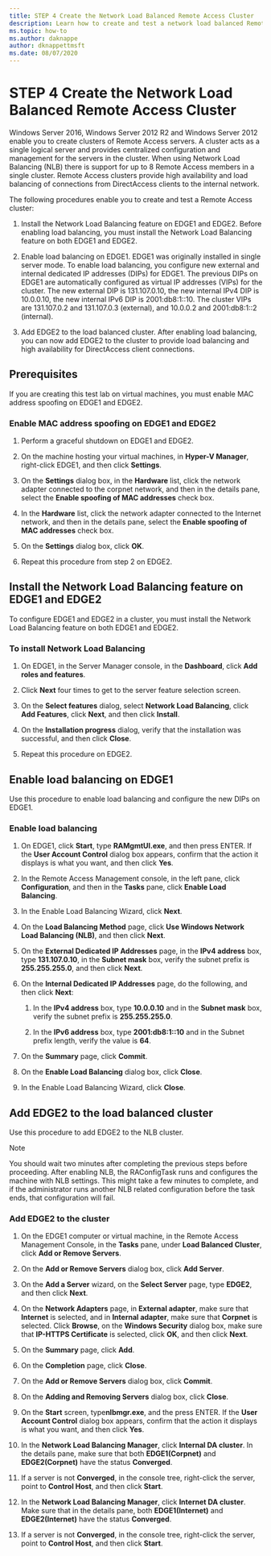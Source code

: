 ```yaml
---
title: STEP 4 Create the Network Load Balanced Remote Access Cluster
description: Learn how to create and test a network load balanced Remote Access cluster.
ms.topic: how-to
ms.author: daknappe
author: dknappettmsft
ms.date: 08/07/2020
---
```

# STEP 4 Create the Network Load Balanced Remote Access Cluster

 Windows Server 2016, Windows Server 2012 R2 and Windows Server 2012 enable you to create clusters of Remote Access servers. A cluster acts as a single logical server and provides centralized configuration and management for the servers in the cluster. When using Network Load Balancing (NLB) there is support for up to 8 Remote Access members in a single cluster. Remote Access clusters provide high availability and load balancing of connections from DirectAccess clients to the internal network.

The following procedures enable you to create and test a Remote Access cluster:

1. Install the Network Load Balancing feature on EDGE1 and EDGE2. Before enabling load balancing, you must install the Network Load Balancing feature on both EDGE1 and EDGE2.

2. Enable load balancing on EDGE1. EDGE1 was originally installed in single server mode. To enable load balancing, you configure new external and internal dedicated IP addresses (DIPs) for EDGE1. The previous DIPs on EDGE1 are automatically configured as virtual IP addresses (VIPs) for the cluster. The new external DIP is 131.107.0.10, the new internal IPv4 DIP is 10.0.0.10, the new internal IPv6 DIP is 2001:db8:1::10. The cluster VIPs are 131.107.0.2 and 131.107.0.3 (external), and 10.0.0.2 and 2001:db8:1::2 (internal).

3. Add EDGE2 to the load balanced cluster. After enabling load balancing, you can now add EDGE2 to the cluster to provide load balancing and high availability for DirectAccess client connections.

## Prerequisites

If you are creating this test lab on virtual machines, you must enable MAC address spoofing on EDGE1 and EDGE2.

### Enable MAC address spoofing on EDGE1 and EDGE2

1.  Perform a graceful shutdown on EDGE1 and EDGE2.

2.  On the machine hosting your virtual machines, in **Hyper-V Manager**, right-click EDGE1, and then click **Settings**.

3.  On the **Settings** dialog box, in the **Hardware** list, click the network adapter connected to the corpnet network, and then in the details pane, select the **Enable spoofing of MAC addresses** check box.

4.  In the **Hardware** list, click the network adapter connected to the Internet network, and then in the details pane, select the **Enable spoofing of MAC addresses** check box.

5.  On the **Settings** dialog box, click **OK**.

6.  Repeat this procedure from step 2 on EDGE2.

## Install the Network Load Balancing feature on EDGE1 and EDGE2
To configure EDGE1 and EDGE2 in a cluster, you must install the Network Load Balancing feature on both EDGE1 and EDGE2.

### To install Network Load Balancing

1.  On EDGE1, in the Server Manager console, in the **Dashboard**, click **Add roles and features**.

2.  Click **Next** four times to get to the server feature selection screen.

3.  On the **Select features** dialog, select **Network Load Balancing**, click **Add Features**, click **Next**, and then click **Install**.

4.  On the **Installation progress** dialog, verify that the installation was successful, and then click **Close**.

5.  Repeat this procedure on EDGE2.

## Enable load balancing on EDGE1
Use this procedure to enable load balancing and configure the new DIPs on EDGE1.

### Enable load balancing

1.  On EDGE1, click **Start**, type **RAMgmtUI.exe**, and then press ENTER. If the **User Account Control** dialog box appears, confirm that the action it displays is what you want, and then click **Yes**.

2.  In the Remote Access Management console, in the left pane, click **Configuration**, and then in the **Tasks** pane, click **Enable Load Balancing**.

3.  In the Enable Load Balancing Wizard, click **Next**.

4.  On the **Load Balancing Method** page, click **Use Windows Network Load Balancing (NLB)**, and then click **Next**.

5.  On the **External Dedicated IP Addresses** page, in the **IPv4 address** box, type **131.107.0.10**, in the **Subnet mask** box, verify the subnet prefix is **255.255.255.0**, and then click **Next**.

6.  On the **Internal Dedicated IP Addresses** page, do the following, and then click **Next**:

    1.  In the **IPv4 address** box, type **10.0.0.10** and in the **Subnet mask** box, verify the subnet prefix is **255.255.255.0**.

    2.  In the **IPv6 address** box, type **2001:db8:1::10** and in the Subnet prefix length, verify the value is **64**.

7.  On the **Summary** page, click **Commit**.

8.  On the **Enable Load Balancing** dialog box, click **Close**.

9. In the Enable Load Balancing Wizard, click **Close**.

## Add EDGE2 to the load balanced cluster
Use this procedure to add EDGE2 to the NLB cluster.

> [!NOTE]
> You should wait two minutes after completing the previous steps before proceeding. After enabling NLB, the RAConfigTask runs and configures the machine with NLB settings. This might take a few minutes to complete, and if the administrator runs another NLB related configuration before the task ends, that configuration will fail.

### Add EDGE2 to the cluster

1.  On the EDGE1 computer or virtual machine, in the Remote Access Management Console, in the **Tasks** pane, under **Load Balanced Cluster**, click **Add or Remove Servers**.

2.  On the **Add or Remove Servers** dialog box, click **Add Server**.

3.  On the **Add a Server** wizard, on the **Select Server** page, type **EDGE2**, and then click **Next**.

4.  On the **Network Adapters** page, in **External adapter**, make sure that **Internet** is selected, and in **Internal adapter**, make sure that **Corpnet** is selected. Click **Browse**, on the **Windows Security** dialog box, make sure that **IP-HTTPS Certificate** is selected, click **OK**, and then click **Next**.

5.  On the **Summary** page, click **Add**.

6.  On the **Completion** page, click **Close**.

7.  On the **Add or Remove Servers** dialog box, click **Commit**.

8.  On the **Adding and Removing Servers** dialog box, click **Close**.

9. On the **Start** screen, type**nlbmgr.exe**, and the press ENTER. If the **User Account Control** dialog box appears, confirm that the action it displays is what you want, and then click **Yes**.

10. In the **Network Load Balancing Manager**, click **Internal DA cluster**. In the details pane, make sure that both **EDGE1(Corpnet)** and **EDGE2(Corpnet)** have the status **Converged**.

11. If a server is not **Converged**, in the console tree, right-click the server, point to **Control Host**, and then click **Start**.

12. In the **Network Load Balancing Manager**, click **Internet DA cluster**. Make sure that in the details pane, both **EDGE1(Internet)** and **EDGE2(Internet)** have the status **Converged**.

13. If a server is not **Converged**, in the console tree, right-click the server, point to **Control Host**, and then click **Start**.
